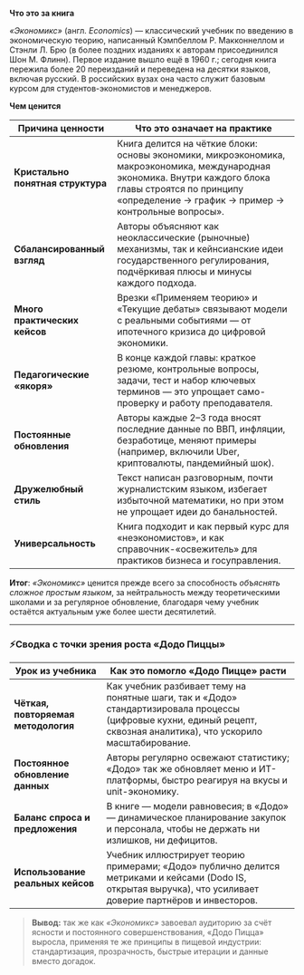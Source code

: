 **Что это за книга**

*«Экономикс»* (англ. *Economics*) — классический учебник по введению в экономическую теорию, написанный Кэмпбеллом Р. Макконнеллом и Стэнли Л. Брю (в более поздних изданиях к авторам присоединился Шон М. Флинн). Первое издание вышло ещё в 1960 г.; сегодня книга пережила более 20 переизданий и переведена на десятки языков, включая русский. В российских вузах она часто служит базовым курсом для студентов-экономистов и менеджеров.

**Чем ценится**

| Причина ценности                  | Что это означает на практике                                                                                                                                                                                     |
| --------------------------------- | ---------------------------------------------------------------------------------------------------------------------------------------------------------------------------------------------------------------- |
| **Кристально понятная структура** | Книга делится на чёткие блоки: основы экономики, микроэкономика, макроэкономика, международная экономика. Внутри каждого блока главы строятся по принципу «определение → график → пример → контрольные вопросы». |
| **Сбалансированный взгляд**       | Авторы объясняют как неоклассические (рыночные) механизмы, так и кейнсианские идеи государственного регулирования, подчёркивая плюсы и минусы каждого подхода.                                                   |
| **Много практических кейсов**     | Врезки «Применяем теорию» и «Текущие дебаты» связывают модели с реальными событиями — от ипотечного кризиса до цифровой экономики.                                                                               |
| **Педагогические «якоря»**        | В конце каждой главы: краткое резюме, контрольные вопросы, задачи, тест и набор ключевых терминов — это упрощает само-проверку и работу преподавателя.                                                           |
| **Постоянные обновления**         | Авторы каждые 2–3 года вносят последние данные по ВВП, инфляции, безработице, меняют примеры (например, включили Uber, криптовалюты, пандемийный шок).                                                           |
| **Дружелюбный стиль**             | Текст написан разговорным, почти журналистским языком, избегает избыточной математики, но при этом не упрощает идеи до банальностей.                                                                             |
| **Универсальность**               | Книга подходит и как первый курс для «неэкономистов», и как справочник-«освежитель» для практиков бизнеса и госуправления.                                                                                       |

**Итог**: *«Экономикс»* ценится прежде всего за способность *объяснять сложное простым языком*, за нейтральность между теоретическими школами и за регулярное обновление, благодаря чему учебник остаётся актуальным уже более шести десятилетий.

---

### ⚡️Сводка с точки зрения роста «Додо Пиццы»

| Урок из учебника                    | Как это помогло «Додо Пицце» расти                                                                                                                                      |
| ----------------------------------- | ----------------------------------------------------------------------------------------------------------------------------------------------------------------------- |
| **Чёткая, повторяемая методология** | Как учебник разбивает тему на понятные шаги, так и «Додо» стандартизировала процессы (цифровые кухни, единый рецепт, сквозная аналитика), что ускорило масштабирование. |
| **Постоянное обновление данных**    | Авторы регулярно освежают статистику; «Додо» так же обновляет меню и ИТ-платформы, быстро реагируя на вкусы и unit-экономику.                                           |
| **Баланс спроса и предложения**     | В книге — модели равновесия; в «Додо» — динамическое планирование закупок и персонала, чтобы не держать ни излишков, ни дефицитов.                                      |
| **Использование реальных кейсов**   | Учебник иллюстрирует теорию примерами; «Додо» публично делится метриками и кейсами (Dodo IS, открытая выручка), что усиливает доверие партнёров и инвесторов.           |

> **Вывод:** так же как *«Экономикс»* завоевал аудиторию за счёт ясности и постоянного совершенствования, «Додо Пицца» выросла, применяя те же принципы в пищевой индустрии: стандартизация, прозрачность, быстрые итерации и данные вместо догадок.
